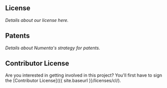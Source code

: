 License
-------

_Details about our license here._


Patents
-------
_Details about Numenta's strategy for patents._

Contributor License
----------

Are you interested in getting involved in this project? You'll first have to sign the [Contributor License]({{ site.baseurl }}/licenses/cl/).